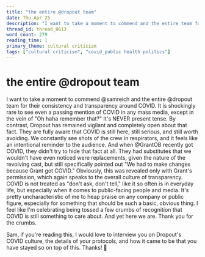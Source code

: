 ```yaml
---
title: "the entire @dropout team"
date: Thu Apr 25
description: "I want to take a moment to commend and the entire team for their consistency and transparency around COVID."
thread_id: thread_0613
word_count: 279
reading_time: 1
primary_theme: cultural criticism
tags: ["cultural criticism", "covid_public health politics"]
---
```


# the entire @dropout team

I want to take a moment to commend @samreich and the entire @dropout team for their consistency and transparency around COVID. It is shockingly rare to see even a passing mention of COVID in any mass media, except in the vein of "Oh haha remember that?" It's NEVER present tense. By contrast, Dropout has remained vigilant and completely open about that fact. They are fully aware that COVID is still here, still serious, and still worth avoiding. We constantly see shots of the crew in respirators, and it feels like an intentional reminder to the audience. And when @GrantOB recently got COVID, they didn't try to hide that fact at all. They had substitutes that we wouldn't have even noticed were replacements, given the nature of the revolving cast, but still specifically pointed out "We had to make changes because Grant got COVID." Obviously, this was revealed only with Grant's permission, which again speaks to the overall culture of transparency. COVID is not treated as "don't ask, don't tell," like it so often is in everyday life, but especially when it comes to public-facing people and media. It's pretty uncharacteristic of me to heap praise on any company or public figure, especially for something that should be such a basic, obvious thing. I feel like I'm celebrating being tossed a few crumbs of recognition that COVID is still something to care about. And yet here we are. Thank you for the crumbs.

Sam, if you're reading this, I would love to interview you on Dropout's COVID culture, the details of your protocols, and how it came to be that you have stayed so on top of this. Thanks! 💖